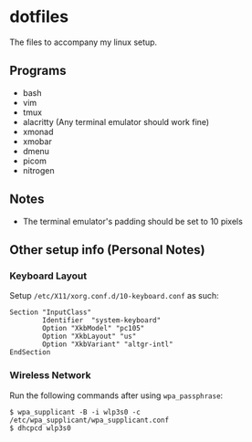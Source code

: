 # dotfiles
The files to accompany my linux setup.

## Programs
- bash
- vim
- tmux
- alacritty (Any terminal emulator should work fine)
- xmonad
- xmobar
- dmenu
- picom
- nitrogen

## Notes
- The terminal emulator's padding should be set to 10 pixels

## Other setup info (Personal Notes)

### Keyboard Layout
Setup `/etc/X11/xorg.conf.d/10-keyboard.conf` as such:
```
Section "InputClass"
        Identifier  "system-keyboard"
        Option "XkbModel" "pc105"
        Option "XkbLayout" "us"
        Option "XkbVariant" "altgr-intl"
EndSection
```

### Wireless Network
Run the following commands after using `wpa_passphrase`:
```shell
$ wpa_supplicant -B -i wlp3s0 -c /etc/wpa_supplicant/wpa_supplicant.conf
$ dhcpcd wlp3s0
```


